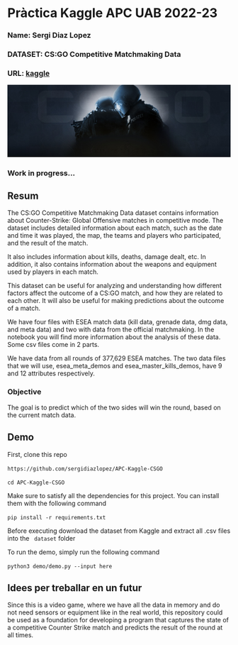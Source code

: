 # Pràctica Kaggle APC UAB 2022-23
### Name: Sergi Diaz Lopez
### DATASET: CS:GO Competitive Matchmaking Data
### URL: [kaggle](https://www.kaggle.com/datasets/skihikingkevin/csgo-matchmaking-damage)

![Counter Strike presentation image](images/library_hero.jpg)

### Work in progress...

## Resum

The CS:GO Competitive Matchmaking Data dataset contains information about Counter-Strike: Global Offensive matches in competitive mode. The dataset includes detailed information about each match, such as the date and time it was played, the map, the teams and players who participated, and the result of the match.

It also includes information about kills, deaths, damage dealt, etc. In addition, it also contains information about the weapons and equipment used by players in each match.

This dataset can be useful for analyzing and understanding how different factors affect the outcome of a CS:GO match, and how they are related to each other. It will also be useful for making predictions about the outcome of a match.

We have four files with ESEA match data (kill data, grenade data, dmg data, and meta data) and two with data from the official matchmaking. In the notebook you will find more information about the analysis of these data. Some csv files come in 2 parts.

We have data from all rounds of 377,629 ESEA matches. The two data files that we will use, esea_meta_demos and esea_master_kills_demos, have 9 and 12 attributes respectively.
### Objective
The goal is to predict which of the two sides will win the round, based on the current match data.

## Demo
First, clone this repo

``` https://github.com/sergidiazlopez/APC-Kaggle-CSGO ```

``` cd APC-Kaggle-CSGO ```

Make sure to satisfy all the dependencies for this project. You can install them with the following command

``` pip install -r requirements.txt ```

Before executing download the dataset from Kaggle and extract all .csv files into the ``` dataset``` folder

To run the demo, simply run the following command

``` python3 demo/demo.py --input here ```

## Idees per treballar en un futur

Since this is a video game, where we have all the data in memory and do not need sensors or equipment like in the real world, this repository could be used as a foundation for developing a program that captures the state of a competitive Counter Strike match and predicts the result of the round at all times.